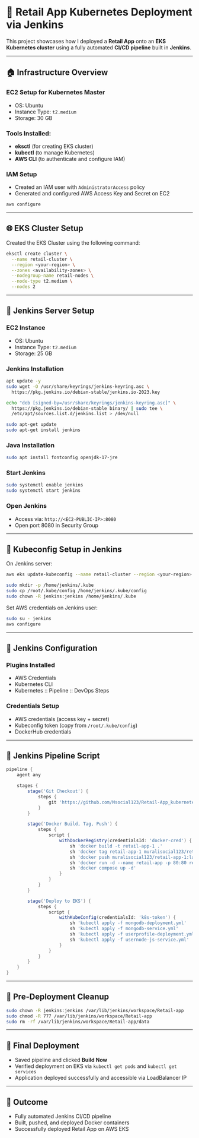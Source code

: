 # 🛒 Retail App Kubernetes Deployment via Jenkins

This project showcases how I deployed a **Retail App** onto an **EKS Kubernetes cluster** using a fully automated **CI/CD pipeline** built in **Jenkins**.

---

## 🏠 Infrastructure Overview

### EC2 Setup for Kubernetes Master

- OS: Ubuntu
- Instance Type: `t2.medium`
- Storage: 30 GB

### Tools Installed:

- **eksctl** (for creating EKS cluster)
- **kubectl** (to manage Kubernetes)
- **AWS CLI** (to authenticate and configure IAM)

### IAM Setup

- Created an IAM user with `AdministratorAccess` policy
- Generated and configured AWS Access Key and Secret on EC2

```bash
aws configure
```

---

## 🌐 EKS Cluster Setup

Created the EKS Cluster using the following command:

```bash
eksctl create cluster \
  --name retail-cluster \
  --region <your-region> \
  --zones <availability-zones> \
  --nodegroup-name retail-nodes \
  --node-type t2.medium \
  --nodes 2
```

---

## 💪 Jenkins Server Setup

### EC2 Instance

- OS: Ubuntu
- Instance Type: `t2.medium`
- Storage: 25 GB

### Jenkins Installation

```bash
apt update -y
sudo wget -O /usr/share/keyrings/jenkins-keyring.asc \
  https://pkg.jenkins.io/debian-stable/jenkins.io-2023.key

echo "deb [signed-by=/usr/share/keyrings/jenkins-keyring.asc]" \
  https://pkg.jenkins.io/debian-stable binary/ | sudo tee \
  /etc/apt/sources.list.d/jenkins.list > /dev/null

sudo apt-get update
sudo apt-get install jenkins
```

### Java Installation

```bash
sudo apt install fontconfig openjdk-17-jre
```

### Start Jenkins

```bash
sudo systemctl enable jenkins
sudo systemctl start jenkins
```

### Open Jenkins

- Access via: `http://<EC2-PUBLIC-IP>:8080`
- Open port 8080 in Security Group

---

## 🧰 Kubeconfig Setup in Jenkins

On Jenkins server:

```bash
aws eks update-kubeconfig --name retail-cluster --region <your-region>
```

```bash
sudo mkdir -p /home/jenkins/.kube
sudo cp /root/.kube/config /home/jenkins/.kube/config
sudo chown -R jenkins:jenkins /home/jenkins/.kube
```

Set AWS credentials on Jenkins user:

```bash
sudo su - jenkins
aws configure
```

---

## 🔧 Jenkins Configuration

### Plugins Installed

- AWS Credentials
- Kubernetes CLI
- Kubernetes :: Pipeline :: DevOps Steps

### Credentials Setup

- AWS credentials (access key + secret)
- Kubeconfig token (copy from `/root/.kube/config`)
- DockerHub credentials

---

## 📝 Jenkins Pipeline Script

```groovy
pipeline {
    agent any

    stages {
        stage('Git Checkout') {
            steps {
                git 'https://github.com/Msocial123/Retail-App_kubernetes.git'
            }
        }

        stage('Docker Build, Tag, Push') {
            steps {
                script {
                    withDockerRegistry(credentialsId: 'docker-cred') {
                        sh 'docker build -t retail-app-1 .'
                        sh 'docker tag retail-app-1 muralisocial123/retail-app-1:latest'
                        sh 'docker push muralisocial123/retail-app-1:latest'
                        sh 'docker run -d --name retail-app -p 80:80 retail-app-1:latest'
                        sh 'docker compose up -d'
                    }
                }
            }
        }

        stage('Deploy to EKS') {
            steps {
                script {
                    withKubeConfig(credentialsId: 'k8s-token') {
                        sh 'kubectl apply -f mongodb-deployment.yml'
                        sh 'kubectl apply -f mongodb-service.yml'
                        sh 'kubectl apply -f userprofile-deployment.yml'
                        sh 'kubectl apply -f usernode-js-service.yml'
                    }
                }
            }
        }
    }
}
```

---

## 🚧 Pre-Deployment Cleanup

```bash
sudo chown -R jenkins:jenkins /var/lib/jenkins/workspace/Retail-app
sudo chmod -R 777 /var/lib/jenkins/workspace/Retail-app
sudo rm -rf /var/lib/jenkins/workspace/Retail-app/data
```

---

## 🚀 Final Deployment

- Saved pipeline and clicked **Build Now**
- Verified deployment on EKS via `kubectl get pods` and `kubectl get services`
- Application deployed successfully and accessible via LoadBalancer IP

---

## 🙌 Outcome

- Fully automated Jenkins CI/CD pipeline
- Built, pushed, and deployed Docker containers
- Successfully deployed Retail App on AWS EKS
